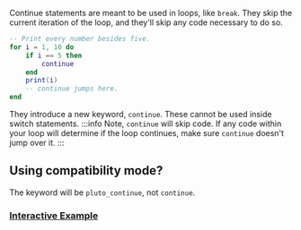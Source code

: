 Continue statements are meant to be used in loops, like `break`. They skip the current iteration of the loop, and they'll skip any code necessary to do so.
```lua title="Example Code"
-- Print every number besides five.
for i = 1, 10 do
    if i == 5 then
        continue
    end
    print(i)
    -- continue jumps here.
end
```
They introduce a new keyword, `continue`. These cannot be used inside switch statements.
:::info
Note, `continue` will skip code. If any code within your loop will determine if the loop continues, make sure `continue` doesn't jump over it.
:::

## Using compatibility mode?
The keyword will be `pluto_continue`, not `continue`.

### [Interactive Example](https://plutolang.github.io/web/#code=--%20Print%20every%20number%20besides%20five.%0D%0Afor%20i%20%3D%201%2C%2010%20do%0D%0A%20%20%20%20if%20i%20%3D%3D%205%20then%0D%0A%20%20%20%20%20%20%20%20continue%0D%0A%20%20%20%20end%0D%0A%20%20%20%20print(i)%0D%0A%20%20%20%20--%20continue%20jumps%20here.%0D%0Aend)